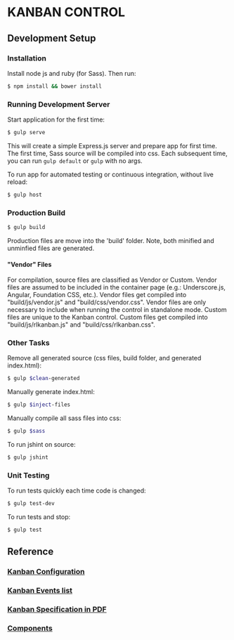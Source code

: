 # KANBAN CONTROL

## Development Setup
### Installation
Install node js and ruby (for Sass). Then run:
```sh 
$ npm install && bower install
```

### Running Development Server 
Start application for the first time:
```sh
$ gulp serve
```
This will create a simple Express.js server and prepare app for first time.
The first time, Sass source will be compiled into css. Each subsequent time, you can run `gulp default` or `gulp` with no args.

To run app for automated testing or continuous integration, without live reload:
```sh
$ gulp host
```
### Production Build
```sh
$ gulp build
```
Production files are move into the 'build' folder.  Note, both minified and unminfied files are generated.
#### "Vendor" Files
For compilation, source files are classified as Vendor or Custom.  Vendor files are assumed to be included in the container page (e.g.: Underscore.js, Angular, Foundation CSS, etc.). Vendor files get compiled into "build/js/vendor.js" and "build/css/vendor.css".  Vendor files are only necessary to include when running the control in standalone mode. 
Custom files are unique to the Kanban control.  Custom files get compiled into "build/js/rlkanban.js" and "build/css/rlkanban.css".

### Other Tasks
Remove all generated source (css files, build folder, and generated index.html):
```sh
$ gulp $clean-generated
```
Manually generate index.html:
```sh
$ gulp $inject-files
```
Manually compile all sass files into css:
```sh
$ gulp $sass
```
To run jshint on source:
```sh
$ gulp jshint
```
### Unit Testing
To run tests quickly each time code is changed:
```sh
$ gulp test-dev
```
To run tests and stop:
```sh
$ gulp test
```

## Reference
### [Kanban Configuration](docs/configuration.md)

### [Kanban Events list](docs/events.md)

### [Kanban Specification in PDF](docs/RENA-UXD-KanbanControl.pdf)

### [Components](docs/components/README.md)

